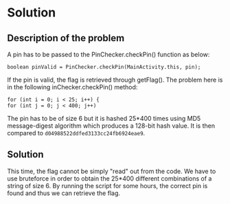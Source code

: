 # Solution

## Description of the problem
A pin has to be passed to the PinChecker.checkPin() function as below: 
````
boolean pinValid = PinChecker.checkPin(MainActivity.this, pin);
```` 
If the pin is valid, the flag is retrieved through getFlag().
The problem here is in the following inChecker.checkPin() method:
````
for (int i = 0; i < 25; i++) {
for (int j = 0; j < 400; j++)
````
The pin has to be of size 6 but it is hashed 25*400 times using MD5 message-digest algorithm which produces a 128-bit hash value.
It is then compared to `d04988522ddfed3133cc24fb6924eae9`.
              

## Solution
This time, the flag cannot be simply "read" out from the code. We have to use bruteforce in order to obtain the 
25*400 different combinations of a string of size 6. By running the script for some hours, the correct pin
is found and thus we can retrieve the flag. 